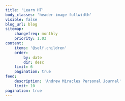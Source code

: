 ```yaml
---
title: 'Learn HT'
body_classes: 'header-image fullwidth'
visible: false
blog_url: blog
sitemap:
    changefreq: monthly
    priority: 1.03
content:
    items: '@self.children'
    order:
        by: date
        dir: desc
    limit: 6
    pagination: true
feed:
    description: 'Andrew Miracles Personal Journal'
    limit: 10
pagination: true
---
```


